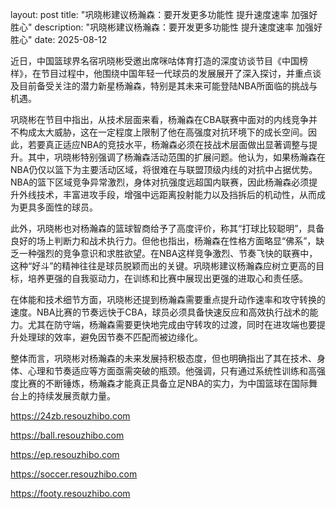 layout: post title: "巩晓彬建议杨瀚森：要开发更多功能性 提升速度速率 加强好胜心" description: "巩晓彬建议杨瀚森：要开发更多功能性 提升速度速率 加强好胜心" date: 2025-08-12

近日，中国篮球界名宿巩晓彬受邀出席咪咕体育打造的深度访谈节目《中国榜样》，在节目过程中，他围绕中国年轻一代球员的发展展开了深入探讨，并重点谈及目前备受关注的潜力新星杨瀚森，特别是其未来可能登陆NBA所面临的挑战与机遇。

巩晓彬在节目中指出，从技术层面来看，杨瀚森在CBA联赛中面对的内线竞争并不构成太大威胁，这在一定程度上限制了他在高强度对抗环境下的成长空间。因此，若要真正适应NBA的竞技水平，杨瀚森必须在技战术层面做出显著调整与提升。其中，巩晓彬特别强调了杨瀚森活动范围的扩展问题。他认为，如果杨瀚森在NBA仍仅以篮下为主要活动区域，将很难在与联盟顶级内线的对抗中占据优势。NBA的篮下区域竞争异常激烈，身体对抗强度远超国内联赛，因此杨瀚森必须提升外线技术，丰富进攻手段，增强中远距离投射能力以及挡拆后的机动性，从而成为更具多面性的球员。

此外，巩晓彬也对杨瀚森的篮球智商给予了高度评价，称其“打球比较聪明”，具备良好的场上判断力和战术执行力。但他也指出，杨瀚森在性格方面略显“佛系”，缺乏一种强烈的竞争意识和求胜欲望。在NBA这样竞争激烈、节奏飞快的联赛中，这种“好斗”的精神往往是球员脱颖而出的关键。巩晓彬建议杨瀚森应树立更高的目标，培养更强的自我驱动力，在训练和比赛中展现出更强的进取心和责任感。

在体能和技术细节方面，巩晓彬还提到杨瀚森需要重点提升动作速率和攻守转换的速度。NBA比赛的节奏远快于CBA，球员必须具备快速反应和高效执行战术的能力。尤其在防守端，杨瀚森需要更快地完成由守转攻的过渡，同时在进攻端也要提升处理球的效率，避免因节奏不匹配而被边缘化。

整体而言，巩晓彬对杨瀚森的未来发展持积极态度，但也明确指出了其在技术、身体、心理和节奏适应等方面亟需突破的瓶颈。他强调，只有通过系统性训练和高强度比赛的不断锤炼，杨瀚森才能真正具备立足NBA的实力，为中国篮球在国际舞台上的持续发展贡献力量。

https://24zb.resouzhibo.com

https://ball.resouzhibo.com

https://ep.resouzhibo.com

https://soccer.resouzhibo.com

https://footy.resouzhibo.com